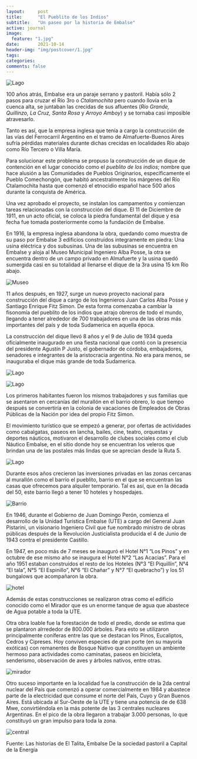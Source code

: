 ```yaml
---
layout:     post
title:      "El Pueblito de los Indios"
subtitle:   "Un paseo por la historia de Embalse"
active: journal
image:
  feature: "1.jpg"
date:       2021-10-14
header-img: "img/postcover/1.jpg"
tags:
categories:
comments: false
---
```


![Lago](/img/3.jpg)

100 años atrás, Embalse era un paraje serrano y pastoril. Había sólo 2 pasos para cruzar el Río 3ro o _Ctalamochita_ pero cuando llovía en la cuenca alta, se juntaban las crecidas de sus afluentes (_Río Grande, Quillinzo, La Cruz, Santa Rosa_ y _Arroyo Amboy_) y se tornaba casi imposible atravesarlo. 

Tanto es así, que la empresa inglesa que tenía a cargo la construcción de las vías del Ferrocarril Argentino en el tramo de Almafuerte-Buenos Aires sufría pérdidas materiales durante dichas crecidas en localidades Río abajo como Río Tercero o Villa María.

Para solucionar este problema se propuso la construcción de un dique de contención en el lugar conocido como el _pueblito de los indios_; nombre que hace alusión a las Comunidades de Pueblos Originarios, específicamente el Pueblo Comechongón, que habitó ancestralmente los márgenes del Río Ctalamochita hasta que comenzó el etnocidio español hace 500 años durante la conquista de América.

Una vez aprobado el proyecto, se instalan los campamentos y comienzan tareas relacionadas con la construcción del dique. El 11 de Diciembre de 1911, en un acto oficial, se coloca la piedra fundamental del dique y esa fecha fue tomada posteriormente como la fundación de Embalse.

En 1916, la empresa inglesa abandona la obra, quedando como muestra de su paso por Embalse 3 edificios construidos integramente en piedra: Una usina eléctrica y dos subusinas. Una de las subusinas se encuentra en Embalse y aloja al Museo Municipal Ingeniero Alba Posse, la otra se encuentra dentro de un campo privado en Almafuerte y la usina quedó sumergida casi en su totalidad al llenarse el dique de la 3ra usina 15 km Río abajo.

![Museo](/img/4.jpg)

11 años después, en 1927, surge un nuevo proyecto nacional para construcción del dique a cargo de los Ingenieros Juan Carlos Alba Posse y Santiago Enrique Fitz Simon. De esta forma comenzaba a cambiar la fisonomía del pueblito de los indios que atrajo obreros de todo el mundo, llegando a tener alrededor de 700 trabajadores en una de las obras más importantes del país y de toda Sudamerica en aquella época.

La construcción del dique llevó 8 años y el 9 de Julio de 1934 queda oficialmente inaugurado en una fiesta nacional que contó con la presencia del presidente Agustín P Justo, el gobernador de córdoba, embajadores, senadores e integrantes de la aristocracia argentina. No era para menos, se inauguraba el dique más grande de toda Sudamerica.

![Lago](/img/1.jpg)

![Lago](/img/2.jpg)

Los primeros habitantes fueron los mismos trabajadores y sus familias que se asentaron en cercanías del murallón en el barrio obrero, lo que tiempo después se convertiría en la colonia de vacaciones de Empleados de Obras Públicas de la Nación por idea del propio Fitz Simon. 

El movimiento turístico que se empezó a generar, por ofertas de actividades como cabalgatas, paseos en lancha, bailes, cine, teatro, orquestas y deportes náuticos, motivaron el desarrollo de clubes sociales como el club Náutico Embalse, en el sitio donde hoy se encuentran los veleros que brindan una de las postales más lindas que se aprecian desde la Ruta 5.

![Lago](/img/5.jpg)

Durante esos años crecieron las inversiones privadas en las zonas cercanas al murallón como el barrio el pueblito, barrio en el que se encuentran las casas que ofrecemos para alquiler temporario. Tal es así, que en la década del 50, este barrio llegó a tener 10 hoteles y hospedajes.

![Barrio](/img/6.jpg)

En 1946, durante el Gobierno de Juan Domingo Perón, comienza el desarrollo de la Unidad Turística Embalse (UTE) a cargo del General Juan Pistarini, un visionario Ingeniero Civil que fue nombrado ministro de obras públicas después de la Revolución Justicialista producida el 4 de Junio de 1943 contra el presidente Castillo.
 
En 1947, en poco más de 7 meses se inauguró el Hotel N°1 “Los Pinos” y en octubre de ese mismo año se inaugura el Hotel N°2 “Las Acacias”. Para el año 1951 estaban construidos el resto de los Hoteles (N°3 “El Piquillín”, N°4 “El tala”, N°5 “El Espinillo”, N°6 “El Chañar” y N°7 “El quebracho”) y los 51 bungalows que acompañaron la obra.

![hotel](/img/7.jpg)

Además de estas construcciones se realizaron otras como el edificio conocido como el Mirador que es un enorme tanque de agua que abastece de Agua potable a toda la UTE.

Otra obra loable fue la forestación de todo el predio, donde se estima que se plantaron alrrededor de 800.000 árboles. Para esto se utilizaron principalmente coníferas entre las que se destacan los Pinos, Eucaliptos, Cedros y Cipreses. Hoy conviven especies de gran porte (en su mayoría exóticas) con remanentes de Bosque Nativo que constituyen un ambiente hermoso para actividades como caminatas, paseos en bicicleta, senderismo, observación de aves y árboles nativos, entre otras.

![mirador](/img/8.jpg)
 
Otro suceso importante en la localidad fue la construcción de la 2da central nuclear del País que comenzó a operar comercialmente en 1984 y abastece parte de la electricidad que consume el norte del País, Cuyo y Gran Buenos Aires. Está ubicada al Sur-Oeste de la UTE y tiene una potencia de de 638 Mwe, convirtiéndola en la más potente de las 3 centrales nucleares Argentinas. En el pico de la obra llegaron a trabajar 3.000 personas, lo que constituyó un gran impulso para toda la zona.

![central](/img/9.jpg)

Fuente: Las historias de El Talita, Embalse De la sociedad pastoril a Capital de la Energía
